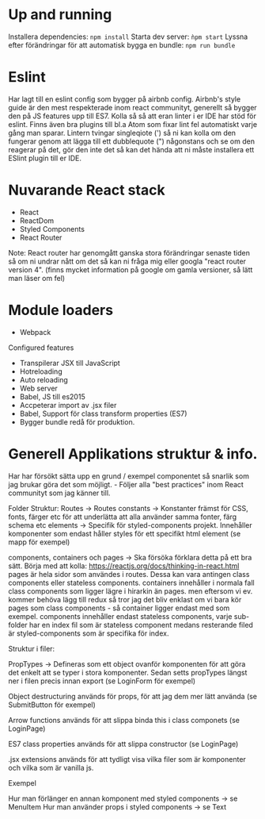 # Up and running
Installera dependencies: `npm install`
Starta dev server: `ǹpm start`
Lyssna efter förändringar för att automatisk bygga en bundle: `npm run bundle`


# Eslint
Har lagt till en eslint config som bygger på airbnb config. Airbnb's style guide
är den mest respekterade inom react communityt, generellt så bygger den på JS features
upp till ES7. Kolla så så att eran linter i er IDE har stöd för eslint. Finns även
bra plugins till bl.a Atom som fixar lint fel automatiskt varje gång man sparar.
Lintern tvingar singleqiote (') så ni kan kolla om den fungerar genom att lägga till
ett dubblequote (") någonstans och se om den reagerar på det, gör den inte det så
kan det hända att ni måste installera ett ESlint plugin till er IDE.

# Nuvarande React stack
- React
- ReactDom
- Styled Components
- React Router

Note: React router har genomgått ganska stora förändringar senaste tiden så om ni undrar nått om det så kan ni fråga mig eller googla "react router version 4".
(finns mycket information på google om gamla versioner, så lätt man läser om fel)

# Module loaders
- Webpack

Configured features
- Transpilerar JSX till JavaScript
- Hotreloading
- Auto reloading
- Web server
- Babel, JS till es2015
- Accpeterar import av .jsx filer
- Babel, Support för class transform properties (ES7)
- Bygger bundle redå för produktion.

# Generell Applikations struktur & info.
Har har försökt sätta upp en grund / exempel componentet så snarlik som jag brukar göra det som möjligt. - Följer alla "best practices" inom React communityt som jag känner till.

Folder Struktur:
Routes -> Routes
constants -> Konstanter främst för CSS, fonts, färger etc för att underlätta att alla använder samma fonter, färg schema etc
elements -> Specifik för styled-components projekt. Innehåller komponenter som endast håller styles för ett specifikt html element (se mapp för exempel)

components, containers och pages -> Ska försöka förklara detta på ett bra sätt. Börja med att kolla: https://reactjs.org/docs/thinking-in-react.html pages är hela sidor som användes i routes. Dessa kan vara antingen class components eller stateless components. containers innehåller i normala fall class components som ligger lägre i hirarkin än pages. men eftersom vi ev. kommer behöva lägg till redux så tror jag det bliv enklast om vi bara kör pages som class components - så container ligger endast med som exempel. components innehåller endast stateless components, varje sub-folder har en index fil som är stateless component medans resterande filed är styled-components som är specifika för index.

Struktur i filer:

PropTypes -> Defineras som ett object ovanför komponenten för att göra det enkelt att se typer i stora komponenter. Sedan setts propTypes längst ner i filen precis innan export (se LoginForm för exempel)

Object destructuring används för props, för att jag dem mer lätt använda (se SubmitButton för exempel)

Arrow functions används för att slippa binda this i class componets (se LoginPage)

ES7 class properties används för att slippa constructor (se LoginPage)

.jsx extensions används för att tydligt visa vilka filer som är komponenter och vilka som är vanilla js. 

Exempel

Hur man förlänger en annan komponent med styled components -> se MenuItem
Hur man använder props i styled components -> se Text
